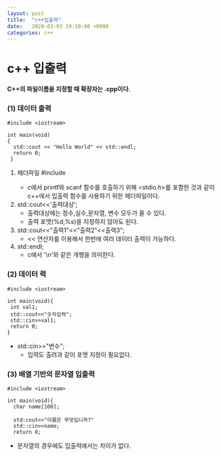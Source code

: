 ```yaml
---
layout: post
title:  "c++입출력"
date:   2020-01-03 19:10:00 +0900
categories: c++
---
```


# c++ 입출력

__C++의 파일이름을 지정할 때 확장자는 .cpp이다.__


### (1) 데이터 출력

```
#include <iostream>

int main(void)
{
  std::cout << "Hello World" << std::endl;
  return 0;
 }
 ```
 
  1. 헤더파일 #include <iostream>
     - c에서 printf와 scanf 함수를 호출하기 위해 <stdio.h>를 포함한 것과 같이 c++에서 입출력 함수를 사용하기 위한 헤더파일이다.
  2. std::cout<<'출력대상';
     - 출력대상에는 정수,실수,문자열, 변수 모두가 올 수 있다. 
     - 출력 포맷(%d,%s)을 지정하지 않아도 된다.
  3. std::cout<<"출력1"<<"출력2"<<출력3";
     - << 연산자를 이용해서 한번에 여러 데이터 출력이 가능하다. 
  4. std::endl;
     - c에서 '\n'와 같은 개행을 의미한다. 
 
 
 
### (2) 데이터 력
 ```
 #include <iostream>
 
 int main(void){
  int val1;
  std::cout<<"숫자입력";
  std::cin>>val1;
  return 0;
 }
```

  - std::cin>>"번수";
     - 입력도 출려과 같이 포맷 지정이 필요없다. 


### (3) 배열 기반의 문자열 입출력
```
#include <iostream>

int main(void){
  char name[100];
  
  std:cout<<"이름은 무엇입니까?"
  std::cin>>name;
  return 0;
 ```
 
  - 문자열의 경우에도 입출력에서는 차이가 없다. 
  
 

